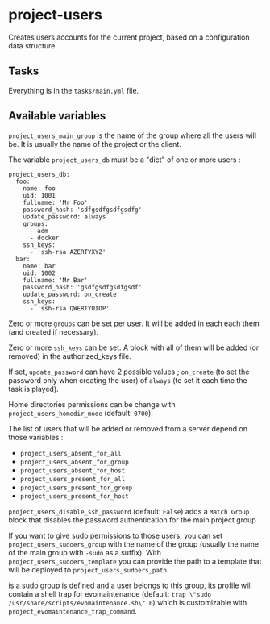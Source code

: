 # project-users

Creates users accounts for the current project, based on a configuration data structure.

## Tasks

Everything is in the `tasks/main.yml` file.

## Available variables

`project_users_main_group` is the name of the group where all the users will be. It is usually the name of the project or the client.

The variable `project_users_db` must be a "dict" of one or more users :

```
project_users_db:
  foo:
    name: foo
    uid: 1001
    fullname: 'Mr Foo'
    password_hash: 'sdfgsdfgsdfgsdfg'
    update_password: always
    groups:
      - adm
      - docker
    ssh_keys:
      - 'ssh-rsa AZERTYXYZ'
  bar:
    name: bar
    uid: 1002
    fullname: 'Mr Bar'
    password_hash: 'gsdfgsdfgsdfgsdf'
    update_password: on_create
    ssh_keys:
      - 'ssh-rsa QWERTYUIOP'
```

Zero or more `groups` can be set per user. It will be added in each each them (and created if necessary).

Zero or more `ssh_keys` can be set. A block with all of them will be added (or removed) in the authorized_keys file.

If set, `update_password` can have 2 possible values ; `on_create` (to set the password only when creating the user) of `always` (to set it each time the task is played).

Home directories permissions can be change with `project_users_homedir_mode` (default: `0700`).

The list of users that will be added or removed from a server depend on those variables :

* `project_users_absent_for_all`
* `project_users_absent_for_group`
* `project_users_absent_for_host`
* `project_users_present_for_all`
* `project_users_present_for_group`
* `project_users_present_for_host`

`project_users_disable_ssh_password` (default: `False`) adds a `Match Group` block that disables the password authentication for the main project group

If you want to give sudo permissions to those users, you can set `project_users_sudoers_group` with the name of the group (usually the name of the main group with `-sudo` as a suffix). With `project_users_sudoers_template` you can provide the path to a template that will be deployed to `project_users_sudoers_path`.

is a sudo group is defined and a user belongs to this group, its profile will contain a shell trap for evomaintenance (default: `trap \"sudo /usr/share/scripts/evomaintenance.sh\" 0`) which is customizable with `project_evomaintenance_trap_command`.
